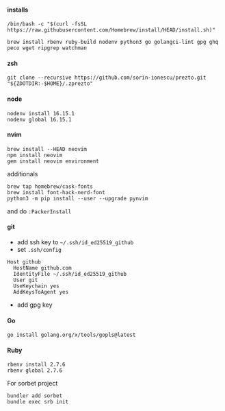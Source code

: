#### installs

```
/bin/bash -c "$(curl -fsSL https://raw.githubusercontent.com/Homebrew/install/HEAD/install.sh)"

brew install rbenv ruby-build nodenv python3 go golangci-lint gpg ghq peco wget ripgrep watchman

```

#### zsh

```
git clone --recursive https://github.com/sorin-ionescu/prezto.git "${ZDOTDIR:-$HOME}/.zprezto"
```

#### node

```
nodenv install 16.15.1
nodenv global 16.15.1
```

#### nvim

```
brew install --HEAD neovim
npm install neovim
gem install neovim environment
```

additionals

```
brew tap homebrew/cask-fonts
brew install font-hack-nerd-font
python3 -m pip install --user --upgrade pynvim
```

and do `:PackerInstall`

#### git

- add ssh key to `~/.ssh/id_ed25519_github`
- set `.ssh/config`

```
Host github
  HostName github.com
  IdentityFile ~/.ssh/id_ed25519_github
  User git
  UseKeychain yes
  AddKeysToAgent yes
```

- add gpg key

#### Go

```
go install golang.org/x/tools/gopls@latest
```

#### Ruby

```
rbenv install 2.7.6
rbenv global 2.7.6
```

For sorbet project

```
bundler add sorbet
bundle exec srb init
```
